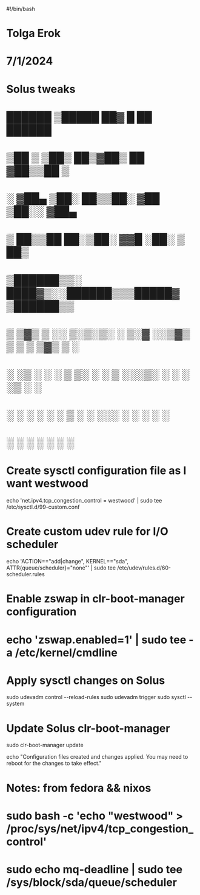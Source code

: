 #!/bin/bash
# Tolga Erok
# 7/1/2024
# Solus tweaks


#    ██████  ▒█████   ██▓     █    ██   ██████ 
#  ▒██    ▒ ▒██▒  ██▒▓██▒     ██  ▓██▒▒██    ▒ 
#  ░ ▓██▄   ▒██░  ██▒▒██░    ▓██  ▒██░░ ▓██▄   
#    ▒   ██▒▒██   ██░▒██░    ▓▓█  ░██░  ▒   ██▒
#  ▒██████▒▒░ ████▓▒░░██████▒▒▒█████▓ ▒██████▒▒
#  ▒ ▒▓▒ ▒ ░░ ▒░▒░▒░ ░ ▒░▓  ░░▒▓▒ ▒ ▒ ▒ ▒▓▒ ▒ ░
#  ░ ░▒  ░ ░  ░ ▒ ▒░ ░ ░ ▒  ░░░▒░ ░ ░ ░ ░▒  ░ ░
#  ░  ░  ░  ░ ░ ░ ▒    ░ ░    ░░░ ░ ░ ░  ░  ░  
#        ░      ░ ░      ░  ░   ░           ░  
#                                              



# Create sysctl configuration file as I want westwood
echo 'net.ipv4.tcp_congestion_control = westwood' | sudo tee /etc/sysctl.d/99-custom.conf

# Create custom udev rule for I/O scheduler
echo 'ACTION=="add|change", KERNEL=="sda", ATTR{queue/scheduler}="none"' | sudo tee /etc/udev/rules.d/60-scheduler.rules

# Enable zswap in clr-boot-manager configuration
# echo 'zswap.enabled=1' | sudo tee -a /etc/kernel/cmdline

# Apply sysctl changes on Solus
sudo udevadm control --reload-rules
sudo udevadm trigger
sudo sysctl --system

# Update Solus clr-boot-manager
sudo clr-boot-manager update

echo "Configuration files created and changes applied. You may need to reboot for the changes to take effect."

# Notes: from fedora && nixos
# sudo bash -c 'echo "westwood" > /proc/sys/net/ipv4/tcp_congestion_control'
# sudo echo mq-deadline | sudo tee /sys/block/sda/queue/scheduler
